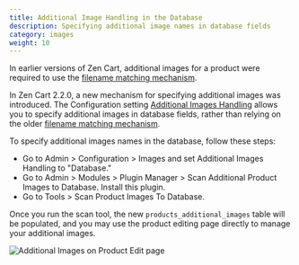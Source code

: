 ```yaml
---
title: Additional Image Handling in the Database
description: Specifying additional image names in database fields 
category: images
weight: 10
---
```


In earlier versions of Zen Cart, additional images for a product were required to use the [filename matching mechanism](/user/images/image_filename_conventions/).

In Zen Cart 2.2.0, a new mechanism for specifying additional images was introduced.  The Configuration setting [Additional Images Handling](/user/admin_pages/configuration/configuration_images/#additional_images_handling) allows you to specify additional images in database fields, rather than relying on the older [filename matching mechanism](/user/images/image_filename_conventions/).

To specify additional images names in the database, follow these steps:

- Go to Admin > Configuration > Images and set Additional Images Handling to "Database."
- Go to Admin > Modules > Plugin Manager > Scan Additional Product Images to Database.  Install this plugin.
- Go to Tools > Scan Product Images To Database.

Once you run the scan tool, the new `products_additional_images` table will be populated, and you may use the product editing page directly to manage your additional images. 

![Additional Images on Product Edit page](/images/additional_images_product_edit.png)



